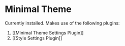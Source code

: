 # Minimal Theme

Currently installed. Makes use of the following plugins:

1. [[Minimal Theme Settings Plugin]]
2. [[Style Settings Plugin]]
